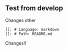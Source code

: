 ## Test from develop
Changes
other 
       
    []: # Language: markdown
    []: # Path: README.md

Changes!!
